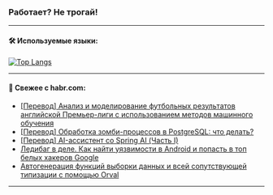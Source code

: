 ### Работает? Не трогай!

---
<!--
#### 🛠️ Technical stack:

![Java](https://img.shields.io/badge/Java-informational?logo=Oracle&style=flat&logoColor=white&color=FF4500)
![Kotlin](https://img.shields.io/badge/Kotlin-informational?logo=Kotlin&style=flat&logoColor=white&color=774D97)
![TS](https://img.shields.io/badge/TypeScript-informational?logo=typeScript&style=flat&logoColor=black&color=017acc)
![Python](https://img.shields.io/badge/Python-informational?logo=Python&style=flat&logoColor=black&color=ffdd54) <br>
![Spring](https://img.shields.io/badge/Spring-informational?logo=Spring&style=flat&logoColor=white&color=6DB33F) 
![SpringBoot](https://img.shields.io/badge/SpringBoot-informational?logo=SpringBoot&style=flat&logoColor=white&color=6DB33F)
![Nest](https://img.shields.io/badge/NestJS-informational?logo=NestJS&style=flat&logoColor=white&color=E0234E) 
![NodeJS](https://img.shields.io/badge/NodeJS-informational?logo=node.js&style=flat&logoColor=white&color=70A760)<br>
![PostgreSQL](https://img.shields.io/badge/PostgreSQL-informational?logo=PostgreSQL&style=flat&logoColor=white&color=DAA520)
![MongoDB](https://img.shields.io/badge/MongoDB-informational?logo=MongoDB&style=flat&logoColor=white&color=870000)
![Apache](https://img.shields.io/badge/Apache-informational?logo=apache&style=flat&logoColor=white&color=f74e28)

___ 
-->

#### 🛠️ Используемые языки:

[![Top Langs](https://github-readme-stats-u2qms2cxw-advtsettinggmailcoms-projects.vercel.app/api/top-langs/?username=zloylis&langs_count=10&hide_title=true&title_color=e6edf3&size_weight=0.5&count_weight=0.5&layout=compact&hide_progress=true&hide_border=true&theme=dracula)](https://github.com/zloylis)

<!---


####  :octocat:&nbsp;&nbsp; Статистика:

![GitHub stats](https://github-readme-stats-u2qms2cxw-advtsettinggmailcoms-projects.vercel.app/api?username=zloylis&show_icons=true&hide_border=true&theme=dracula&title_color=e6edf3&include_all_commits=true&count_private=true&hide_rank=false&hide_title=true&rank_icon=github)
-->
---

#### 💬 Свежее с habr.com:

<!-- BLOG-POST-LIST:START -->
- [[Перевод] Анализ и моделирование футбольных результатов английской Премьер-лиги с использованием методов машинного обучения](https://habr.com/ru/articles/848224/?utm_source=habrahabr&utm_medium=rss&utm_campaign=848224)
- [[Перевод] Обработка зомби-процессов в PostgreSQL: что делать?](https://habr.com/ru/articles/848220/?utm_source=habrahabr&utm_medium=rss&utm_campaign=848220)
- [[Перевод] AI-ассистент со Spring AI &lpar;Часть I&rpar;](https://habr.com/ru/companies/spring_aio/articles/848016/?utm_source=habrahabr&utm_medium=rss&utm_campaign=848016)
- [Ледибаг в деле. Как найти уязвимости в Android и попасть в топ белых хакеров Google](https://habr.com/ru/companies/pt/articles/847740/?utm_source=habrahabr&utm_medium=rss&utm_campaign=847740)
- [Автогенерация функций выборки данных и всей сопутствующей типизации с помощью Orval](https://habr.com/ru/articles/848182/?utm_source=habrahabr&utm_medium=rss&utm_campaign=848182)
<!-- BLOG-POST-LIST:END -->

---
